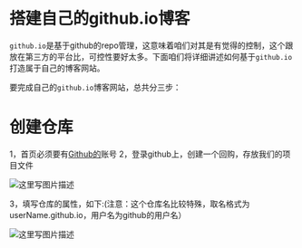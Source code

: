 # 搭建自己的github.io博客

`github.io`是基于github的repo管理，这意味着咱们对其是有觉得的控制，这个跟放在第三方的平台比，可控性要好太多。下面咱们将详细讲述如何基于`github.io`打造属于自己的博客网站。

要完成自己的`github.io`博客网站，总共分三步：

# **创建仓库**

 1，首页必须要有[Github的](https://github.com/)账号
 2，登录github上，创建一个回购，存放我们的项目文件

![这里写图片描述](https://img-blog.csdn.net/20180308143302755?watermark/2/text/aHR0cDovL2Jsb2cuY3Nkbi5uZXQvTWFwbGVfUk9TSQ==/font/5a6L5L2T/fontsize/400/fill/I0JBQkFCMA==/dissolve/70)

3，填写仓库的属性，如下:(注意：这个仓库名比较特殊，取名格式为userName.github.io，用户名为github的用户名）

![这里写图片描述](https://img-blog.csdn.net/20180308143320689?watermark/2/text/aHR0cDovL2Jsb2cuY3Nkbi5uZXQvTWFwbGVfUk9TSQ==/font/5a6L5L2T/fontsize/400/fill/I0JBQkFCMA==/dissolve/70)